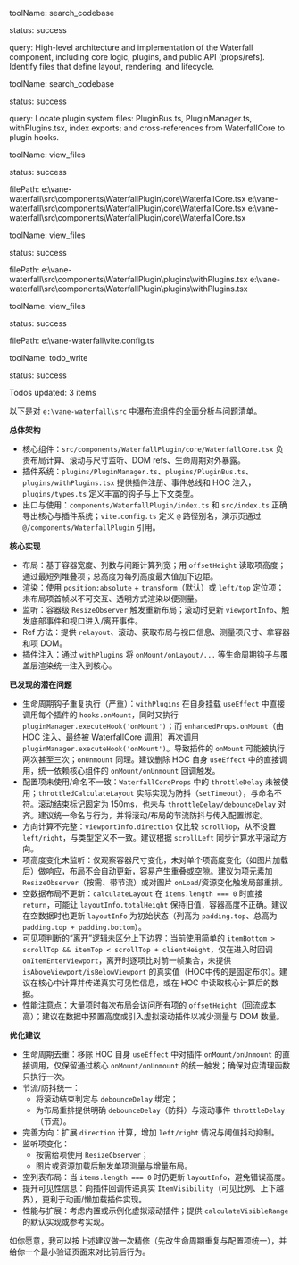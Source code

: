 






toolName: search_codebase

status: success

query: High-level architecture and implementation of the Waterfall component, including core logic, plugins, and public API (props/refs). Identify files that define layout, rendering, and lifecycle.




toolName: search_codebase

status: success

query: Locate plugin system files: PluginBus.ts, PluginManager.ts, withPlugins.tsx, index exports; and cross-references from WaterfallCore to plugin hooks.




toolName: view_files

status: success


filePath: e:\vane-waterfall\src\components\WaterfallPlugin\core\WaterfallCore.tsx
e:\vane-waterfall\src\components\WaterfallPlugin\core\WaterfallCore.tsx
e:\vane-waterfall\src\components\WaterfallPlugin\core\WaterfallCore.tsx




toolName: view_files

status: success


filePath: e:\vane-waterfall\src\components\WaterfallPlugin\plugins\withPlugins.tsx
e:\vane-waterfall\src\components\WaterfallPlugin\plugins\withPlugins.tsx




toolName: view_files

status: success


filePath: e:\vane-waterfall\vite.config.ts




toolName: todo_write

status: success

Todos updated: 3 items

以下是对 `e:\vane-waterfall\src` 中瀑布流组件的全面分析与问题清单。

**总体架构**
- 核心组件：`src/components/WaterfallPlugin/core/WaterfallCore.tsx` 负责布局计算、滚动与尺寸监听、DOM refs、生命周期对外暴露。
- 插件系统：`plugins/PluginManager.ts`、`plugins/PluginBus.ts`、`plugins/withPlugins.tsx` 提供插件注册、事件总线和 HOC 注入，`plugins/types.ts` 定义丰富的钩子与上下文类型。
- 出口与使用：`components/WaterfallPlugin/index.ts` 和 `src/index.ts` 正确导出核心与插件系统；`vite.config.ts` 定义 `@` 路径别名，演示页通过 `@/components/WaterfallPlugin` 引用。

**核心实现**
- 布局：基于容器宽度、列数与间距计算列宽；用 `offsetHeight` 读取项高度；通过最短列堆叠项；总高度为每列高度最大值加下边距。
- 渲染：使用 `position:absolute` + `transform`（默认）或 `left/top` 定位项；未布局项首帧以不可交互、透明方式渲染以便测量。
- 监听：容器级 `ResizeObserver` 触发重新布局；滚动时更新 `viewportInfo`、触发底部事件和视口进入/离开事件。
- Ref 方法：提供 `relayout`、滚动、获取布局与视口信息、测量项尺寸、拿容器和项 DOM。
- 插件注入：通过 `withPlugins` 将 `onMount/onLayout/...` 等生命周期钩子与覆盖层渲染统一注入到核心。

**已发现的潜在问题**
- 生命周期钩子重复执行（严重）：`withPlugins` 在自身挂载 `useEffect` 中直接调用每个插件的 `hooks.onMount`，同时又执行 `pluginManager.executeHook('onMount')`；而 `enhancedProps.onMount`（由 HOC 注入、最终被 WaterfallCore 调用）再次调用 `pluginManager.executeHook('onMount')`。导致插件的 `onMount` 可能被执行两次甚至三次；`onUnmount` 同理。建议删除 HOC 自身 `useEffect` 中的直接调用，统一依赖核心组件的 `onMount/onUnmount` 回调触发。
- 配置项未使用/命名不一致：`WaterfallCoreProps` 中的 `throttleDelay` 未被使用；`throttledCalculateLayout` 实际实现为防抖（`setTimeout`），与命名不符。滚动结束标记固定为 150ms，也未与 `throttleDelay/debounceDelay` 对齐。建议统一命名与行为，并将滚动/布局的节流防抖与传入配置绑定。
- 方向计算不完整：`viewportInfo.direction` 仅比较 `scrollTop`，从不设置 `left/right`，与类型定义不一致。建议根据 `scrollLeft` 同步计算水平滚动方向。
- 项高度变化未监听：仅观察容器尺寸变化，未对单个项高度变化（如图片加载后）做响应，布局不会自动更新，容易产生重叠或空隙。建议为项元素加 `ResizeObserver`（按需、带节流）或对图片 `onLoad`/资源变化触发局部重排。
- 空数据布局不更新：`calculateLayout` 在 `items.length === 0` 时直接 `return`，可能让 `layoutInfo.totalHeight` 保持旧值，容器高度不正确。建议在空数据时也更新 `layoutInfo` 为初始状态（列高为 `padding.top`、总高为 `padding.top + padding.bottom`）。
- 可见项判断的“离开”逻辑未区分上下边界：当前使用简单的 `itemBottom > scrollTop && itemTop < scrollTop + clientHeight`，仅在进入时回调 `onItemEnterViewport`，离开时逐项比对前一帧集合，未提供 `isAboveViewport/isBelowViewport` 的真实值（HOC中传的是固定布尔）。建议在核心中计算并传递真实可见性信息，或在 HOC 中读取核心计算后的数据。
- 性能注意点：大量项时每次布局会访问所有项的 `offsetHeight`（回流成本高）；建议在数据中预置高度或引入虚拟滚动插件以减少测量与 DOM 数量。

**优化建议**
- 生命周期去重：移除 HOC 自身 `useEffect` 中对插件 `onMount/onUnmount` 的直接调用，仅保留通过核心 `onMount/onUnmount` 的统一触发；确保对应清理函数只执行一次。
- 节流/防抖统一：
  - 将滚动结束判定与 `debounceDelay` 绑定；
  - 为布局重排提供明确 `debounceDelay`（防抖）与滚动事件 `throttleDelay`（节流）。
- 完善方向：扩展 `direction` 计算，增加 `left/right` 情况与阈值抖动抑制。
- 监听项变化：
  - 按需给项使用 `ResizeObserver`；
  - 图片或资源加载后触发单项测量与增量布局。
- 空列表布局：当 `items.length === 0` 时仍更新 `layoutInfo`，避免错误高度。
- 提升可见性信息：向插件回调传递真实 `ItemVisibility`（可见比例、上下越界），更利于动画/懒加载插件实现。
- 性能与扩展：考虑内置或示例化虚拟滚动插件；提供 `calculateVisibleRange` 的默认实现或参考实现。

如你愿意，我可以按上述建议做一次精修（先改生命周期重复与配置项统一），并给你一个最小验证页面来对比前后行为。
